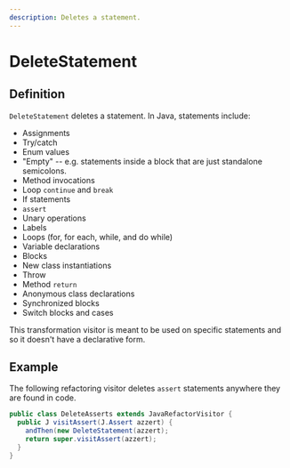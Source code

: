 ```yaml
---
description: Deletes a statement.
---
```


# DeleteStatement

## Definition

`DeleteStatement` deletes a statement. In Java, statements include:

* Assignments
* Try/catch
* Enum values
* "Empty" -- e.g. statements inside a block that are just standalone semicolons.
* Method invocations
* Loop `continue` and `break`
* If statements
* `assert` 
* Unary operations
* Labels
* Loops \(for, for each, while, and do while\)
* Variable declarations
* Blocks
* New class instantiations
* Throw
* Method `return` 
* Anonymous class declarations
* Synchronized blocks
* Switch blocks and cases

This transformation visitor is meant to be used on specific statements and so it doesn't have a declarative form.

## Example

The following refactoring visitor deletes `assert` statements anywhere they are found in code.

```java
public class DeleteAsserts extends JavaRefactorVisitor {
  public J visitAssert(J.Assert azzert) {
    andThen(new DeleteStatement(azzert);
    return super.visitAssert(azzert);
  }
}
```

